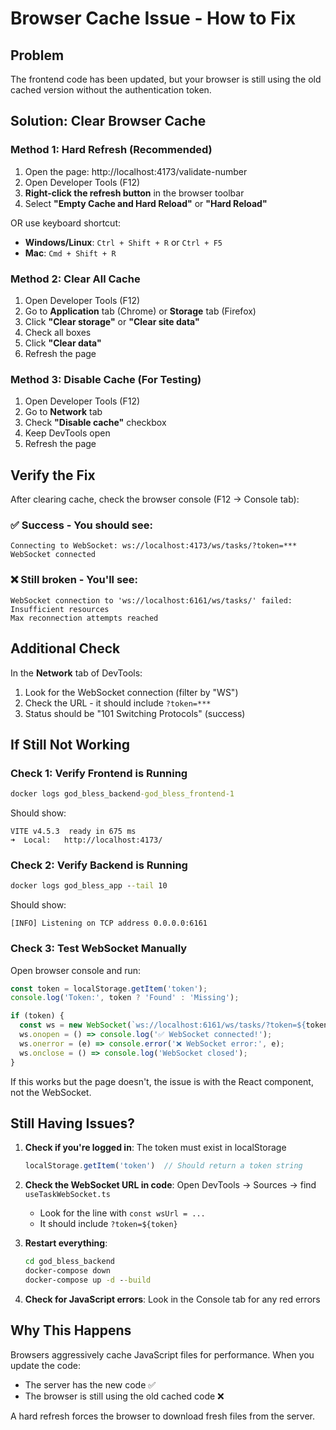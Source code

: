 # Browser Cache Issue - How to Fix

## Problem
The frontend code has been updated, but your browser is still using the old cached version without the authentication token.

## Solution: Clear Browser Cache

### Method 1: Hard Refresh (Recommended)
1. Open the page: http://localhost:4173/validate-number
2. Open Developer Tools (F12)
3. **Right-click the refresh button** in the browser toolbar
4. Select **"Empty Cache and Hard Reload"** or **"Hard Reload"**

OR use keyboard shortcut:
- **Windows/Linux**: `Ctrl + Shift + R` or `Ctrl + F5`
- **Mac**: `Cmd + Shift + R`

### Method 2: Clear All Cache
1. Open Developer Tools (F12)
2. Go to **Application** tab (Chrome) or **Storage** tab (Firefox)
3. Click **"Clear storage"** or **"Clear site data"**
4. Check all boxes
5. Click **"Clear data"**
6. Refresh the page

### Method 3: Disable Cache (For Testing)
1. Open Developer Tools (F12)
2. Go to **Network** tab
3. Check **"Disable cache"** checkbox
4. Keep DevTools open
5. Refresh the page

## Verify the Fix

After clearing cache, check the browser console (F12 → Console tab):

### ✅ Success - You should see:
```
Connecting to WebSocket: ws://localhost:4173/ws/tasks/?token=***
WebSocket connected
```

### ❌ Still broken - You'll see:
```
WebSocket connection to 'ws://localhost:6161/ws/tasks/' failed: Insufficient resources
Max reconnection attempts reached
```

## Additional Check

In the **Network** tab of DevTools:
1. Look for the WebSocket connection (filter by "WS")
2. Check the URL - it should include `?token=***`
3. Status should be "101 Switching Protocols" (success)

## If Still Not Working

### Check 1: Verify Frontend is Running
```cmd
docker logs god_bless_backend-god_bless_frontend-1
```

Should show:
```
VITE v4.5.3  ready in 675 ms
➜  Local:   http://localhost:4173/
```

### Check 2: Verify Backend is Running
```cmd
docker logs god_bless_app --tail 10
```

Should show:
```
[INFO] Listening on TCP address 0.0.0.0:6161
```

### Check 3: Test WebSocket Manually

Open browser console and run:
```javascript
const token = localStorage.getItem('token');
console.log('Token:', token ? 'Found' : 'Missing');

if (token) {
  const ws = new WebSocket(`ws://localhost:6161/ws/tasks/?token=${token}`);
  ws.onopen = () => console.log('✅ WebSocket connected!');
  ws.onerror = (e) => console.error('❌ WebSocket error:', e);
  ws.onclose = () => console.log('WebSocket closed');
}
```

If this works but the page doesn't, the issue is with the React component, not the WebSocket.

## Still Having Issues?

1. **Check if you're logged in**: The token must exist in localStorage
   ```javascript
   localStorage.getItem('token')  // Should return a token string
   ```

2. **Check the WebSocket URL in code**: Open DevTools → Sources → find `useTaskWebSocket.ts`
   - Look for the line with `const wsUrl = ...`
   - It should include `?token=${token}`

3. **Restart everything**:
   ```cmd
   cd god_bless_backend
   docker-compose down
   docker-compose up -d --build
   ```

4. **Check for JavaScript errors**: Look in the Console tab for any red errors

## Why This Happens

Browsers aggressively cache JavaScript files for performance. When you update the code:
- The server has the new code ✅
- The browser is still using the old cached code ❌

A hard refresh forces the browser to download fresh files from the server.
